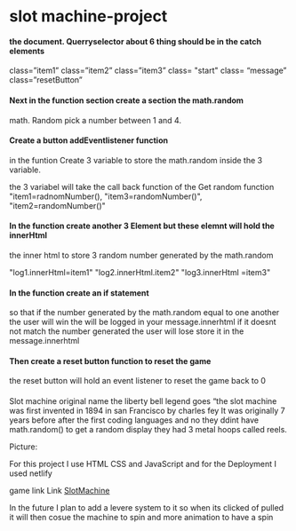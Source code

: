 # slot machine-project

  #### the document. Querryselector about 6 thing should be in  the catch elements
 class=”item1”
 class=”item2”
 class=”item3”
 class= "start"
 class= “message”
 class=”resetButton”

#### Next in the function section create a section the math.random 
math. Random pick  a number between 1 and 4.

#### Create a button  addEventlistener function 
in the  funtion Create 3 variable to store the math.random inside the 3 variable.

  the 3 variabel will take the call back function of the Get random function  
"item1=radnomNumber(), "item3=randomNumber()", "item2=randomNumber()"

#### In the function create another 3 Element but these elemnt will hold the innerHtml
the inner html to store 3 random number generated by the math.random

"log1.innerHtml=item1" "log2.innerHtml.item2" "log3.innerHtml =item3"
#### In the function create an if statement
so that if the number generated by the math.random equal to one another the user will win 
 the will be logged  in your message.innerhtml 
 if it doesnt not match the number generated the user will lose
 store it in the message.innerhtml
#### Then create a reset button function to reset the game
 the reset button will hold an event listener to reset the game back to 0
 
#### 
 


Slot machine original name the liberty bell
legend goes “the slot machine was first invented in 1894 in san Francisco by charles fey
It was originally 7 years before  after the first coding languages and no they ddint have math.random() to get a random display they had 3 metal hoops called reels.

Picture:


For this project I use
 HTML  CSS  and JavaScript
and for the Deployment I used netlify


game link
Link	[SlotMachine](https://hopeful-bell-3d058f.netlify.app/)
 

In the future I plan to add a levere system to it so when its clicked of pulled it will then cosue the machine to spin and more animation to have a spin
